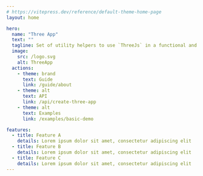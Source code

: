 ```yaml
---
# https://vitepress.dev/reference/default-theme-home-page
layout: home

hero:
  name: "Three App"
  text: ""
  tagline: Set of utility helpers to use `ThreeJs` in a functional and declarative way
  image:
    src: /logo.svg
    alt: ThreeApp
  actions:
    - theme: brand
      text: Guide
      link: /guide/about
    - theme: alt
      text: API
      link: /api/create-three-app
    - theme: alt
      text: Examples
      link: /examples/basic-demo

features:
  - title: Feature A
    details: Lorem ipsum dolor sit amet, consectetur adipiscing elit
  - title: Feature B
    details: Lorem ipsum dolor sit amet, consectetur adipiscing elit
  - title: Feature C
    details: Lorem ipsum dolor sit amet, consectetur adipiscing elit
---
```


<!--
✨ Features at a glance
🚀 Instant setup — Pre-configured renderer and camera ready out of the box.

🎯 Event system included — Handle common pointer events like clicks, hovers, and more, without extra setup.

🪝 Hooks-inspired API — Intuitive "hooks" to tap into the app lifecycle just like in modern frameworks.

🧩 Composable utilities — Easily structure, organize, and extend your 3D scenes.

🟣 Framework-agnostic — Works seamlessly with plain JavaScript, Vanilla projects, or any frontend setup.
-->

<!-- https://volta.net/ -->
<!-- https://clearbit.com/ -->
